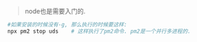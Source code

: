 > node也是需要入门的.

```sh
#如果安装的时候没有-g, 那么执行的时候要这样:
npx pm2 stop uds    # 这样执行了pm2命令. pm2是一个并行多进程的.
```


